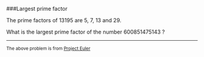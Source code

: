 ###Largest prime factor

The prime factors of 13195 are 5, 7, 13 and 29.

What is the largest prime factor of the number 600851475143 ?

---

<sup>The above problem is from [Project Euler](https://projecteuler.net/problem=3)</sup>
